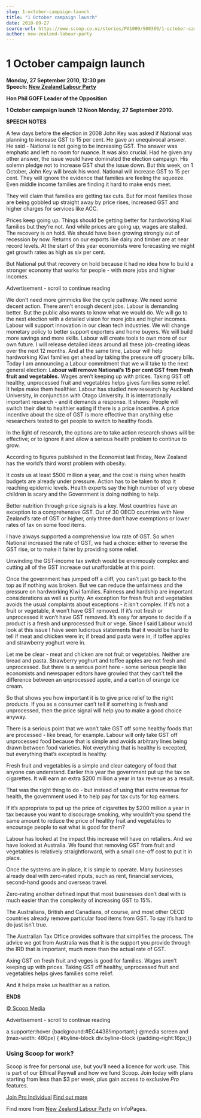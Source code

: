 ```yaml
---
slug: 1-october-campaign-launch
title: "1 October campaign launch"
date: 2010-09-27
source-url: https://www.scoop.co.nz/stories/PA1009/S00389/1-october-campaign-launch.htm
author: new-zealand-labour-party
---
```

1 October campaign launch
=========================

**Monday, 27 September 2010, 12:30 pm**  
**Speech: [New Zealand Labour Party](https://info.scoop.co.nz/New_Zealand_Labour_Party)**

**Hon Phil GOFF Leader of the Opposition**

**1 October campaign launch** 1**2 Noon Monday, 27 September 2010.**

**SPEECH NOTES**

A few days before the election in 2008 John Key was asked if National was planning to increase GST to 15 per cent. He gave an unequivocal answer. He said - National is not going to be increasing GST. The answer was emphatic and left no room for nuance. It was also crucial. Had he given any other answer, the issue would have dominated the election campaign. His solemn pledge not to increase GST shut the issue down. But this week, on 1 October, John Key will break his word. National will increase GST to 15 per cent. They will ignore the evidence that families are feeling the squeeze. Even middle income families are finding it hard to make ends meet.

They will claim that families are getting tax cuts. But for most families those are being gobbled up straight away by price rises, increased GST and higher charges for services like ACC.

Prices keep going up. Things should be getting better for hardworking Kiwi families but they’re not. And while prices are going up, wages are stalled. The recovery is on hold. We should have been growing strongly out of recession by now. Returns on our exports like dairy and timber are at near record levels. At the start of this year economists were forecasting we might get growth rates as high as six per cent.

But National put that recovery on hold because it had no idea how to build a stronger economy that works for people - with more jobs and higher incomes.

Advertisement - scroll to continue reading





We don’t need more gimmicks like the cycle pathway. We need some decent action. There aren’t enough decent jobs. Labour is demanding better. But the public also wants to know what we would do. We will go to the next election with a detailed vision for more jobs and higher incomes. Labour will support innovation in our clean tech industries. We will change monetary policy to better support exporters and home buyers. We will build more savings and more skills. Labour will create tools to own more of our own future. I will release detailed ideas around all these job-creating ideas over the next 12 months. And at the same time, Labour will help hardworking Kiwi families get ahead by taking the pressure off grocery bills. Today I am announcing a Labour commitment that we will take to the next general election: L**abour will remove National’s 15 per cent GST from fresh fruit and vegetables.** Wages aren’t keeping up with prices. Taking GST off healthy, unprocessed fruit and vegetables helps gives families some relief. It helps make them healthier. Labour has studied new research by Auckland University, in conjunction with Otago University. It is internationally important research - and it demands a response. It shows: People will switch their diet to healthier eating if there is a price incentive. A price incentive about the size of GST is more effective than anything else researchers tested to get people to switch to healthy foods.

In the light of research, the options are to take action research shows will be effective; or to ignore it and allow a serious health problem to continue to grow.

According to figures published in the Economist last Friday, New Zealand has the world’s third worst problem with obesity.

It costs us at least $500 million a year, and the cost is rising when health budgets are already under pressure. Action has to be taken to stop it reaching epidemic levels. Health experts say the high number of very obese children is scary and the Government is doing nothing to help.

Better nutrition through price signals is a key. Most countries have an exception to a comprehensive GST. Out of 30 OECD countries with New Zealand’s rate of GST or higher, only three don’t have exemptions or lower rates of tax on some food items.

I have always supported a comprehensive low rate of GST. So when National increased the rate of GST, we had a choice: either to reverse the GST rise, or to make it fairer by providing some relief.

Unwinding the GST-income tax switch would be enormously complex and cutting all of the GST increase out unaffordable at this point.

Once the government has jumped off a cliff, you can’t just go back to the top as if nothing was broken. But we can reduce the unfairness and the pressure on hardworking Kiwi families. Fairness and hardship are important considerations as well as purity. An exception for fresh fruit and vegetables avoids the usual complaints about exceptions - it isn’t complex. If it’s not a fruit or vegetable, it won’t have GST removed. If it’s not fresh or unprocessed it won’t have GST removed. It’s easy for anyone to decide if a product is a fresh and unprocessed fruit or vege. Since I said Labour would look at this issue I have seen ludicrous statements that it would be hard to tell if meat and chicken were in; if bread and pasta were in, if toffee apples and strawberry yoghurt were in.

Let me be clear - meat and chicken are not fruit or vegetables. Neither are bread and pasta. Strawberry yoghurt and toffee apples are not fresh and unprocessed. But there is a serious point here - some serious people like economists and newspaper editors have growled that they can’t tell the difference between an unprocessed apple, and a carton of orange ice cream.

So that shows you how important it is to give price relief to the right products. If you as a consumer can’t tell if something is fresh and unprocessed, then the price signal will help you to make a good choice anyway.

There is a serious point that we won’t take GST off some healthy foods that are processed - like bread, for example. Labour will only take GST off unprocessed food because that is simple and avoids arbitrary lines being drawn between food varieties. Not everything that is healthy is excepted, but everything that’s excepted is healthy.

Fresh fruit and vegetables is a simple and clear category of food that anyone can understand. Earlier this year the government put up the tax on cigarettes. It will earn an extra $200 million a year in tax revenue as a result.

That was the right thing to do - but instead of using that extra revenue for health, the government used it to help pay for tax cuts for top earners.

If it’s appropriate to put up the price of cigarettes by $200 million a year in tax because you want to discourage smoking, why wouldn’t you spend the same amount to reduce the price of healthy fruit and vegetables to encourage people to eat what is good for them?

Labour has looked at the impact this increase will have on retailers. And we have looked at Australia. We found that removing GST from fruit and vegetables is relatively straightforward, with a small one-off cost to put it in place.

Once the systems are in place, it is simple to operate. Many businesses already deal with zero-rated inputs, such as rent, financial services, second-hand goods and overseas travel.

Zero-rating another defined input that most businesses don’t deal with is much easier than the complexity of increasing GST to 15%.

The Australians, British and Canadians, of course, and most other OECD countries already remove particular food items from GST. To say it’s hard to do just isn’t true.

The Australian Tax Office provides software that simplifies the process. The advice we got from Australia was that it is the support you provide through the IRD that is important, much more than the actual rate of GST.

Axing GST on fresh fruit and veges is good for families. Wages aren’t keeping up with prices. Taking GST off healthy, unprocessed fruit and vegetables helps gives families some relief.

And it helps make us healthier as a nation.

**ENDS**

  

[© Scoop Media](http://www.scoop.co.nz/about/terms.html)  

Advertisement - scroll to continue reading



a.supporter:hover {background:#EC4438!important;} @media screen and (max-width: 480px) { #byline-block div.byline-block {padding-right:16px;}}

### Using Scoop for work?

Scoop is free for personal use, but you’ll need a licence for work use. This is part of our Ethical Paywall and how we fund Scoop. Join today with plans starting from less than $3 per week, plus gain access to exclusive _Pro_ features.  
  
[Join Pro Individual](https://pro.scoop.co.nz/Individual/?from=ProIn24) [Find out more](https://pro.scoop.co.nz/using-scoop-for-work/?from=ProIn24)

Find more from [New Zealand Labour Party](https://info.scoop.co.nz/New_Zealand_Labour_Party) on InfoPages.
